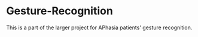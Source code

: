 # Gesture-Recognition
This is a part of the larger project for APhasia patients' gesture recognition.
